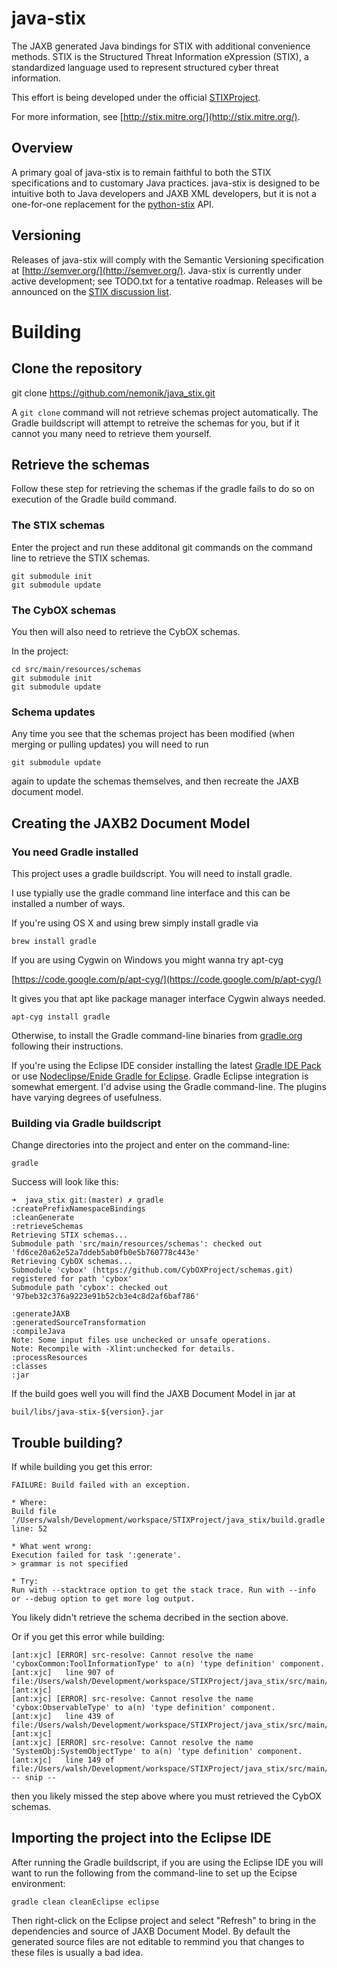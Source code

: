 # java-stix 

The JAXB generated Java bindings for STIX with additional convenience
methods.  STIX is the Structured Threat Information eXpression (STIX),
a standardized language used to represent structured cyber threat
information.

This effort is being developed under the official [STIXProject](http://stixproject.github.io/).

For more information, see [http://stix.mitre.org/](http://stix.mitre.org/).

## Overview

A primary goal of java-stix is to remain faithful to both the STIX
specifications and to customary Java practices. java-stix is designed
to be intuitive both to Java developers and JAXB XML developers, but
it is not a one-for-one replacement for the [python-stix](https://github.com/STIXProject/python-stix) API.

## Versioning

Releases of java-stix will comply with the Semantic Versioning
specification at [http://semver.org/](http://semver.org/). Java-stix
is currently under active development; see TODO.txt for a tentative
roadmap.  Releases will be announced on the [STIX discussion list](http://stix.mitre.org/community/registration.html).

# Building

## Clone the repository

git clone https://github.com/nemonik/java_stix.git

A `git clone` command will not retrieve schemas project
automatically.  The Gradle buildscript will attempt to
retreive the schemas for you, but if it cannot you many
need to retrieve them yourself.

## Retrieve the schemas

Follow these step for retrieving the schemas if the gradle fails
to do so on execution of the Gradle build command.

### The STIX schemas

Enter the project and run these  additonal git commands on
the command line to retrieve the STIX schemas.

    git submodule init
    git submodule update

### The CybOX schemas

You then will also need to retrieve the CybOX schemas.

In the project:

    cd src/main/resources/schemas
    git submodule init
    git submodule update

### Schema updates

Any time you see that the schemas project has been modified (when
merging or pulling updates) you will need to run

    git submodule update

again to update the schemas themselves, and then recreate the JAXB
document model.

## Creating the JAXB2 Document Model

### You need Gradle installed

This project uses a gradle buildscript.  You will need to install
gradle.

I use typially use the gradle command line interface and this can be
installed a number of ways.  
 
If you're using OS X and using brew simply install gradle via

    brew install gradle

If you are using Cygwin on Windows you might wanna try apt-cyg

[https://code.google.com/p/apt-cyg/](https://code.google.com/p/apt-cyg/)

It gives you that apt like package manager interface Cygwin always
needed.

    apt-cyg install gradle
    
Otherwise, to install the Gradle command-line binaries from
[gradle.org](http://www.gradle.org) following their instructions.

If you're using the Eclipse IDE consider installing the latest
[Gradle IDE Pack](http://marketplace.eclipse.org/content/gradle-ide-pack) or use [Nodeclipse/Enide Gradle for Eclipse](http://marketplace.eclipse.org/content/gradle). Gradle Eclipse integration is
somewhat emergent.  I'd advise using the Gradle command-line.
The plugins have varying degrees of usefulness.

### Building via Gradle buildscript

Change directories into the project and enter on the command-line:

    gradle

Success will look like this:

    ➜  java_stix git:(master) ✗ gradle
    :createPrefixNamespaceBindings
    :cleanGenerate
    :retrieveSchemas
    Retrieving STIX schemas...
    Submodule path 'src/main/resources/schemas': checked out 'fd6ce20a62e52a7ddeb5ab0fb0e5b760778c443e'
    Retrieving CybOX schemas...
    Submodule 'cybox' (https://github.com/CybOXProject/schemas.git) registered for path 'cybox'
    Submodule path 'cybox': checked out '97beb32c376a9223e91b52cb3e4c8d2af6baf786'
    
    :generateJAXB
    :generatedSourceTransformation
    :compileJava
    Note: Some input files use unchecked or unsafe operations.
    Note: Recompile with -Xlint:unchecked for details.
    :processResources
    :classes
    :jar

If the build goes well you will find the JAXB Document Model in jar
at

	buil/libs/java-stix-${version}.jar

## Trouble building?

If while building you get this error:

    FAILURE: Build failed with an exception.
    
    * Where:
    Build file '/Users/walsh/Development/workspace/STIXProject/java_stix/build.gradle' line: 52
    
    * What went wrong:
    Execution failed for task ':generate'.
    > grammar is not specified

    * Try:
    Run with --stacktrace option to get the stack trace. Run with --info or --debug option to get more log output.

 You likely didn't retrieve the schema decribed in the section above.

Or if you get this error while building:

    [ant:xjc] [ERROR] src-resolve: Cannot resolve the name 'cyboxCommon:ToolInformationType' to a(n) 'type definition' component.
    [ant:xjc]   line 907 of file:/Users/walsh/Development/workspace/STIXProject/java_stix/src/main/resources/schemas/stix_common.xsd
    [ant:xjc] 
    [ant:xjc] [ERROR] src-resolve: Cannot resolve the name 'cybox:ObservableType' to a(n) 'type definition' component.
    [ant:xjc]   line 439 of file:/Users/walsh/Development/workspace/STIXProject/java_stix/src/main/resources/schemas/stix_common.xsd
    [ant:xjc] 
    [ant:xjc] [ERROR] src-resolve: Cannot resolve the name 'SystemObj:SystemObjectType' to a(n) 'type definition' component.
    [ant:xjc]   line 149 of file:/Users/walsh/Development/workspace/STIXProject/java_stix/src/main/resources/schemas/external/maec_4.1/maec_package_schema.xsd
    -- snip --

then you likely missed the step above where you must retrieved the
CybOX schemas.
 
## Importing the project into the Eclipse IDE

After running the Gradle buildscript, if you are using the Eclipse IDE
you will want to run the following from the command-line to set up the
Ecipse environment:

	gradle clean cleanEclipse eclipse

Then right-click on the Eclipse project and select "Refresh" to bring
in the dependencies and source of JAXB Document Model. By default the 
generated source files are not editable to remmind you that changes to
these files is usually a bad idea.